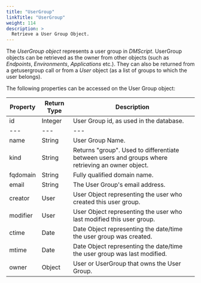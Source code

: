 ```yaml
---
title: "UserGroup"
linkTitle: "UserGroup"
weight: 114
description: >
  Retrieve a User Group Object.
---
```

The _UserGroup object_ represents a user group in _DMScript_. UserGroup objects can be retrieved as the owner from other objects (such as _Endpoints_, _Environments_, _Applications_ etc.). They can also be returned from a getusergroup call or from a _User_ object (as a list of groups to which the user belongs).

The following properties can be accessed on the User Group object:

| **Property** | **Return Type** | **Description** |
| --- | --- | --- |
| id | Integer | User Group id, as used in the database. |
| --- | --- | --- |
| name | String | User Group Name. |
| kind | String | Returns "group". Used to differentiate between users and groups where retrieving an owner object. |
| fqdomain | String | Fully qualified domain name. |
| email | String | The User Group's email address. |
| creator | User | User Object representing the user who created this user group. |
| modifier | User | User Object representing the user who last modified this user group. |
| ctime | Date | Date Object representing the date/time the user group was created. |
| mtime | Date | Date Object representing the date/time the user group was last modified. |
| owner | Object | User or UserGroup that owns the User Group. |
